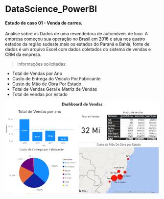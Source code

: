 # DataScience_PowerBI

#### Estudo de caso 01 - Venda de carros.
Análise sobre os Dados de uma revendedora de automóveis de luxo. A empresa começou sua operação no Brasil em 2016 e atua nos quatro estados da região sudeste,mais os estados do Paraná e Bahia, fonte de dados é um arquivo Excel com dados coletados do sistema de vendas e CRM da empresa.

> Informações solicitadas:

- Total de Vendas por Ano
- Custo de Entrega do Veículo Por Fabricante
- Custo de Mão de Obra Por Estado
- Total de Vendas Geral e Matriz de Vendas
- Total  de  vendas  por estado

![Screenshot](Dash_Vendas_Carros.png)
